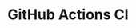 # GitHub Actions CI









































































































































































































































































































































































































































































































































































































































































































































































































































































































































































































































































































































































































































































































































































































































































































































































































































































































































































































































































































































































































































































































